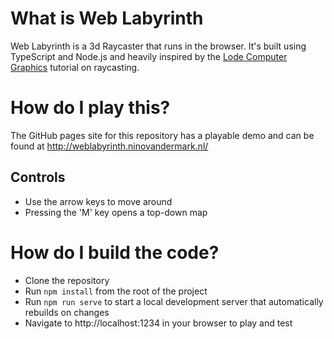 # What is Web Labyrinth
Web Labyrinth is a 3d Raycaster that runs in the browser. It's built using TypeScript and Node.js and heavily inspired by the [Lode Computer Graphics](https://lodev.org/cgtutor/raycasting.html) tutorial on raycasting.

# How do I play this?
The GitHub pages site for this repository has a playable demo and can be found at http://weblabyrinth.ninovandermark.nl/

## Controls
- Use the arrow keys to move around
- Pressing the 'M' key opens a top-down map

# How do I build the code?
- Clone the repository
- Run `npm install` from the root of the project
- Run `npm run serve` to start a local development server that automatically rebuilds on changes
- Navigate to http://localhost:1234 in your browser to play and test

